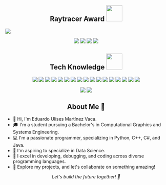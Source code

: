 <p align="center">
  <h2 align="center"> Raytracer Award <img src="https://github.com/EduardoMV/EduardoMV/assets/81331013/37a83bac-c70c-4626-ab03-640b698f7e5e" width="50" spacing="35"></h2>
  <img src="https://github.com/EduardoMV/EduardoMV/assets/81331013/39c9c3a2-1a0e-4cfb-8cc8-3a8eb270e434"/>
</p>

<p align="center">
  <img src="https://badges.pufler.dev/visits/EduardoMV/EduardoMV"/> 
  <img src="https://badges.pufler.dev/years/EduardoMV"/>
  <img src="https://badges.pufler.dev/repos/EduardoMV"/>
  <img src="https://badges.pufler.dev/commits/monthly/EduardoMV" />
</p>

<h2 align="center"> Tech Knowledge <img src="https://github.com/EduardoMV/EduardoMV/assets/81331013/d97b12b5-736e-4f5e-ab05-0ae993ebee5a" width="50"></h2>

<p align="center">
  <img src="https://img.shields.io/badge/Python-black?logo=python&logoColor=yellow"/>
  <img src="https://img.shields.io/badge/Java-ED8B00?logo=openjdk&logoColor=white"/>
  <img src="https://img.shields.io/badge/C%23-239120?logo=c-sharp&logoColor=white"/>
  <img src="https://img.shields.io/badge/-C++-00599C?style=flat-square&logo=c"/>
  <img src="https://img.shields.io/badge/-HTML5-E34F26?style=flat-square&logo=html5&logoColor=white"/>
  <img src="https://img.shields.io/badge/-CSS3-1572B6?style=flat-square&logo=css3"/>
  <img src="https://img.shields.io/badge/Perl-39457E?logo=perl&logoColor=white"/>
  <img src="https://img.shields.io/badge/-Bootstrap-563D7C?style=flat-square&logo=bootstrap"/>
  <img src="https://img.shields.io/badge/-Heroku-430098?style=flat-square&logo=heroku"/>
  <img src="https://img.shields.io/badge/-JavaScript-black?style=flat-square&logo=javascript"/>
  <img src="https://img.shields.io/badge/-Nodejs-black?style=flat-square&logo=Node.js"/>
  <img src="https://img.shields.io/badge/-React-black?style=flat-square&logo=react"/>
  <img src="https://img.shields.io/badge/-MongoDB-black?style=flat-square&logo=mongodb"/>
  <img src="https://img.shields.io/badge/-MySQL-black?style=flat-square&logo=mysql"/>
  <img src="https://img.shields.io/badge/-Git-black?style=flat-square&logo=git"/>
  <img src="https://img.shields.io/badge/-GitHub-black?style=flat-square&logo=github"/>
  <img src="https://img.shields.io/badge/-GitHub-black?style=flat-square&logo=docker"/>
</p>

<p align="center">
  <img src="https://github-readme-stats.vercel.app/api?username=EduardoMV&show=reviews,discussions_started,discussions_answered,prs_merged,prs_merged_percentage&show_icons=true&theme=tokyonight"/>
  <img src="https://github-readme-stats.vercel.app/api/top-langs/?username=EduardoMV&layout=donut&langs_count=8"/>
</p>

<h2 align="center"> About Me 🚀</h2>

- 👋 Hi, I'm Eduardo Ulises Martínez Vaca.
- 🎓 I'm a student pursuing a Bachelor's in Computational Graphics and Systems Engineering.
- 💻 I'm a passionate programmer, specializing in Python, C++, C#, and Java.
- 🌱 I'm aspiring to specialize in Data Science.
- 🤖 I excel in developing, debugging, and coding across diverse programming languages.
- 🚀 Explore my projects, and let's collaborate on something amazing!

<p align="center">
  <i>Let's build the future together! 🌟</i>
</p>



